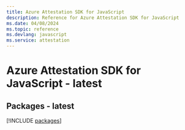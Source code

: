```yaml
---
title: Azure Attestation SDK for JavaScript
description: Reference for Azure Attestation SDK for JavaScript
ms.date: 04/08/2024
ms.topic: reference
ms.devlang: javascript
ms.service: attestation
---
```

# Azure Attestation SDK for JavaScript - latest
## Packages - latest
[!INCLUDE [packages](attestation-index.md)]